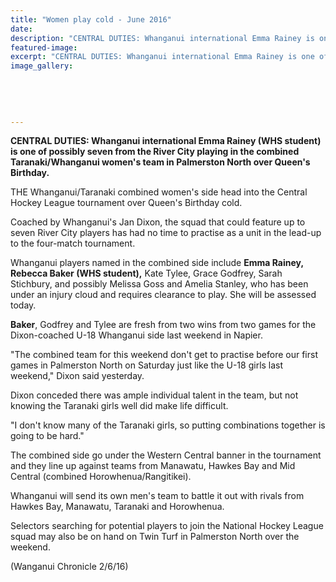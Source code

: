```yaml
---
title: "Women play cold - June 2016"
date: 
description: "CENTRAL DUTIES: Whanganui international Emma Rainey is one of possibly seven from the River City playing in the combined Taranaki/Whanganui women's team in Palmerston North over Queen's Birthday..."
featured-image: 
excerpt: "CENTRAL DUTIES: Whanganui international Emma Rainey is one of possibly seven from the River City playing in the combined Taranaki/Whanganui women's team in Palmerston North over Queen's Birthday."
image_gallery:
	
	
	
	
	
---
```


<p><strong>CENTRAL DUTIES: Whanganui international Emma Rainey (WHS student) is one of possibly seven from the River City playing in the combined Taranaki/Whanganui women's team in Palmerston North over Queen's Birthday.</strong></p>
<p>THE Whanganui/Taranaki combined women's side head into the Central Hockey League tournament over Queen's Birthday cold.</p>
<p>Coached by Whanganui's Jan Dixon, the squad that could feature up to seven River City players has had no time to practise as a unit in the lead-up to the four-match tournament.</p>
<p>Whanganui players named in the combined side include <strong>Emma Rainey, Rebecca Baker (WHS student),</strong> Kate Tylee, Grace Godfrey, Sarah Stichbury, and possibly Melissa Goss and Amelia Stanley, who has been under an injury cloud and requires clearance to play. She will be assessed today.</p>
<p><strong>Baker</strong>, Godfrey and Tylee are fresh from two wins from two games for the Dixon-coached U-18 Whanganui side last weekend in Napier.</p>
<p>"The combined team for this weekend don't get to practise before our first games in Palmerston North on Saturday just like the U-18 girls last weekend," Dixon said yesterday.</p>
<p>Dixon conceded there was ample individual talent in the team, but not knowing the Taranaki girls well did make life difficult.</p>
<p>"I don't know many of the Taranaki girls, so putting combinations together is going to be hard."</p>
<p>The combined side go under the Western Central banner in the tournament and they line up against teams from Manawatu, Hawkes Bay and Mid Central (combined Horowhenua/Rangitikei).</p>
<p>Whanganui will send its own men's team to battle it out with rivals from Hawkes Bay, Manawatu, Taranaki and Horowhenua.</p>
<p>Selectors searching for potential players to join the National Hockey League squad may also be on hand on Twin Turf in Palmerston North over the weekend.</p>
<p><span>(Wanganui Chronicle 2/6/16)</span></p>

